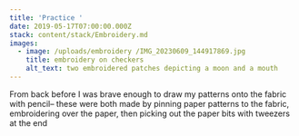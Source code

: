 ```yaml
---
title: 'Practice '
date: 2019-05-17T07:00:00.000Z
stack: content/stack/Embroidery.md
images:
  - image: /uploads/embroidery /IMG_20230609_144917869.jpg
    title: embroidery on checkers
    alt_text: two embroidered patches depicting a moon and a mouth
---
```


From back before I was brave enough to draw my patterns onto the fabric with pencil– these were both made by pinning paper patterns to the fabric, embroidering over the paper, then picking out the paper bits with tweezers at the end
